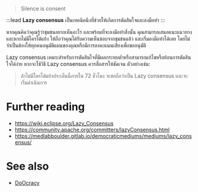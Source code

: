 > Silence is consent

:::lead
**Lazy consensus** เป็นเทคนิคนึงที่ช่วยให้เกิดการตัดสินใจและลงมือทำ
:::

หากคุณคิดว่าคุณรู้ว่าชุมชนอยากเห็นอะไร และพร้อมที่จะลงมือทำสิ่งนั้น คุณสามารถเสนอแนะแนวทาง และหากไม่มีใครโต้แย้ง ให้ถือว่าคุณได้รับความเห็นชอบจากชุมชนแล้ว และเริ่มลงมือทำได้เลย โดยไม่จำเป็นต้องให้ทุกคนอนุมัติแผนของคุณหรือมีการลงคะแนนเสียงเพื่อขออนุมัติ

Lazy consensus เหมาะสำหรับการตัดสินใจที่มีผลกระทบต่ำหรือสามารถแก้ไขหรือย้อนการตัดสินใจได้ง่าย หากจะใช้วิธี Lazy consensus ควรสื่อสารให้ชัดเจน ตัวอย่างเช่น:

> ถ้าไม่มีใครโต้แย้งประเด็นนี้ภายใน 72 ชั่วโมง จะขอถือว่าเป็น Lazy consensus และจะเริ่มดำเนินการ

# Further reading

- <https://wiki.eclipse.org/Lazy_Consensus>
- <https://community.apache.org/committers/lazyConsensus.html>
- <https://medlabboulder.gitlab.io/democraticmediums/mediums/lazy_consensus/>

# See also

- [DoOcracy](/wiki/DoOcracy)